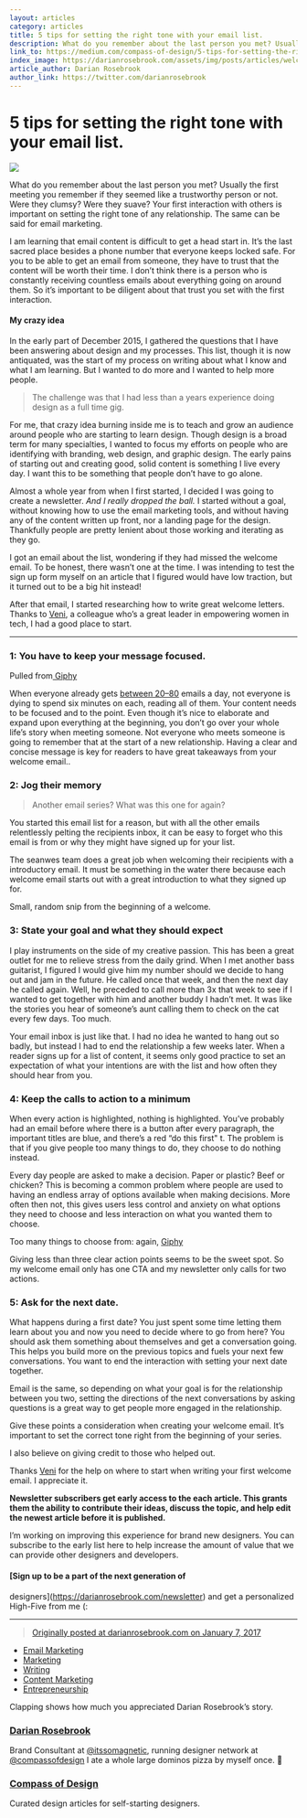 ```yaml
---
layout: articles
category: articles
title: 5 tips for setting the right tone with your email list.
description: What do you remember about the last person you met? Usually the first meeting you remember if they seemed like a trustworthy person or not. Were they clumsy? Were they suave? Your first interaction with others is important on setting the right tone of any relationship. The same can be said for email marketing.
link_to: https://medium.com/compass-of-design/5-tips-for-setting-the-right-tone-with-your-email-list-93a5afbb8d8b
index_image: https://darianrosebrook.com/assets/img/posts/articles/welcome-email/welcome-email.png
article_author: Darian Rosebrook
author_link: https://twitter.com/darianrosebrook
---
```

# 5 tips for setting the right tone with your email list.

![](https://cdn-images-1.medium.com/max/800/1*6icFYlEErr0Q_6lZJLZfVQ.png)

What do you remember about the last person you met? Usually the first meeting
you remember if they seemed like a trustworthy person or not. Were they clumsy?
Were they suave? Your first interaction with others is important on setting the
right tone of any relationship. The same can be said for email marketing.

I am learning that email content is difficult to get a head start in. It’s the
last sacred place besides a phone number that everyone keeps locked safe. For
you to be able to get an email from someone, they have to trust that the content
will be worth their time. I don’t think there is a person who is constantly
receiving countless emails about everything going on around them. So it’s
important to be diligent about that trust you set with the first interaction.

#### My crazy idea

In the early part of December 2015, I gathered the questions that I have been
answering about design and my processes. This list, though it is now antiquated,
was the start of my process on writing about what I know and what I am learning.
But I wanted to do more and I wanted to help more people.

> The challenge was that I had less than a years experience doing design as a full
> time gig.

For me, that crazy idea burning inside me is to teach and grow an audience
around people who are starting to learn design. Though design is a broad term
for many specialties, I wanted to focus my efforts on people who are identifying
with branding, web design, and graphic design. The early pains of starting out
and creating good, solid content is something I live every day. I want this to
be something that people don’t have to go alone.

Almost a whole year from when I first started, I decided I was going to create a
newsletter. *And I really dropped the ball.* I started without a goal, without
knowing how to use the email marketing tools, and without having any of the
content written up front, nor a landing page for the design. Thankfully people
are pretty lenient about those working and iterating as they go.

I got an email about the list, wondering if they had missed the welcome email.
To be honest, there wasn’t one at the time. I was intending to test the sign up
form myself on an article that I figured would have low traction, but it turned
out to be a big hit instead!

After that email, I started researching how to write great welcome letters.
Thanks to [Veni](https://twitter.com/venikunche), a colleague who’s a great
leader in empowering women in tech, I had a good place to start.

*****

### 1: You have to keep your message focused.

<span class="figcaption_hack">Pulled from[ Giphy](http://giphy.com/gifs/too-14qoYVhZCDX0L6)</span>

When everyone already gets [between
20–80](https://www.textrequest.com/blog/how-many-emails-do-people-get-every-day/)
emails a day, not everyone is dying to spend six minutes on each, reading all of
them. Your content needs to be focused and to the point. Even though it’s nice
to elaborate and expand upon everything at the beginning, you don’t go over your
whole life’s story when meeting someone. Not everyone who meets someone is going
to remember that at the start of a new relationship. Having a clear and concise
message is key for readers to have great takeaways from your welcome email..

### 2: Jog their memory

> Another email series? What was this one for again?

You started this email list for a reason, but with all the other emails
relentlessly pelting the recipients inbox, it can be easy to forget who this
email is from or why they might have signed up for your list.

The seanwes team does a great job when welcoming their recipients with a
introductory email. It must be something in the water there because each welcome
email starts out with a great introduction to what they signed up for.

<span class="figcaption_hack">Small, random snip from the beginning of a welcome.</span>

### 3: State your goal and what they should expect

I play instruments on the side of my creative passion. This has been a great
outlet for me to relieve stress from the daily grind. When I met another bass
guitarist, I figured I would give him my number should we decide to hang out and
jam in the future. He called once that week, and then the next day he called
again. Well, he preceded to call more than 3x that week to see if I wanted to
get together with him and another buddy I hadn’t met. It was like the stories
you hear of someone’s aunt calling them to check on the cat every few days. Too
much.

Your email inbox is just like that. I had no idea he wanted to hang out so
badly, but instead I had to end the relationship a few weeks later. When a
reader signs up for a list of content, it seems only good practice to set an
expectation of what your intentions are with the list and how often they should
hear from you.

### 4: Keep the calls to action to a minimum

When every action is highlighted, nothing is highlighted. You’ve probably had an
email before where there is a button after every paragraph, the important titles
are blue, and there’s a red “do this first" t. The problem is that if you give
people too many things to do, they choose to do nothing instead.

Every day people are asked to make a decision. Paper or plastic? Beef or
chicken? This is becoming a common problem where people are used to having an
endless array of options available when making decisions. More often then not,
this gives users less control and anxiety on what options they need to choose
and less interaction on what you wanted them to choose.

<span class="figcaption_hack">Too many things to choose from: again,
[Giphy](https://media.giphy.com/media/SinzL2715nDOg/giphy.gif)</span>

Giving less than three clear action points seems to be the sweet spot. So my
welcome email only has one CTA and my newsletter only calls for two actions.

### 5: Ask for the next date.

What happens during a first date? You just spent some time letting them learn
about you and now you need to decide where to go from here? You should ask them
something about themselves and get a conversation going. This helps you build
more on the previous topics and fuels your next few conversations. You want to
end the interaction with setting your next date together.

Email is the same, so depending on what your goal is for the relationship
between you two, setting the directions of the next conversations by asking
questions is a great way to get people more engaged in the relationship.

Give these points a consideration when creating your welcome email. It’s
important to set the correct tone right from the beginning of your series.

<span class="figcaption_hack">I also believe on giving credit to those who helped out.</span>

Thanks [Veni](https://twitter.com/venikunche) for the help on where to start
when writing your first welcome email. I appreciate it.

**Newsletter subscribers get early access to the each article. This grants them
the ability to contribute their ideas, discuss the topic, and help edit the
newest article before it is published.**

I’m working on improving this experience for brand new designers. You can
subscribe to the early list here to help increase the amount of value that we
can provide other designers and developers.

#### [Sign up to be a part of the next generation of
designers](https://darianrosebrook.com/newsletter) and get a personalized
High-Five from me (:

*****

> [Originally posted at darianrosebrook.com on January 7,
> 2017](https://darianrosebrook.com/archive/tips-for-first-welcome-email)

* [Email
Marketing](https://read.compassofdesign.com/tagged/email-marketing?source=post)
* [Marketing](https://read.compassofdesign.com/tagged/marketing?source=post)
* [Writing](https://read.compassofdesign.com/tagged/writing?source=post)
* [Content
Marketing](https://read.compassofdesign.com/tagged/content-marketing?source=post)
* [Entrepreneurship](https://read.compassofdesign.com/tagged/entrepreneurship?source=post)

Clapping shows how much you appreciated Darian Rosebrook’s story.

### [Darian Rosebrook](https://read.compassofdesign.com/@darianrosebrook)

Brand Consultant at [@itssomagnetic](http://twitter.com/itssomagnetic), running
designer network at [@compassofdesign](http://twitter.com/compassofdesign) I ate
a whole large dominos pizza by myself once. 🍕

### [Compass of Design](https://read.compassofdesign.com/?source=footer_card)

Curated design articles for self-starting designers.
